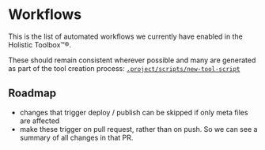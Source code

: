 # Workflows

This is the list of automated workflows we currently have enabled in the Holistic Toolbox™®.

These should remain consistent wherever possible and many are generated as part of the tool creation process: [`.project/scripts/new-tool-script`](.project/scripts/new-tool-script)

## Roadmap
- changes that trigger deploy / publish can be skipped if only meta files are affected
- make these trigger on pull request, rather than on push. So we can see a summary of all changes in that PR.

